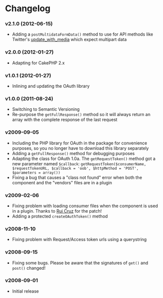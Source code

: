 # Changelog

### v2.1.0 (2012-06-15)

* Adding a `postMultidataFormData()` method to use for API methods like Twitter's [update_with_media](https://dev.twitter.com/docs/api/1/post/statuses/update_with_media) which expect multipart data

### v2.0.0 (2012-01-27)

* Adapting for CakePHP 2.x

### v1.0.1 (2012-01-27)

* Inlining and updating the OAuth library

### v1.0.0 (2011-08-24)

* Switching to Semantic Versioning
* Re-purpose the `getFullResponse()` method so it will always return an array with the complete response of the last request

### v2009-09-05

* Including the PHP library for OAuth in the package for convenience purposes, so you no longer have to download this library separately
* Adding a `getFullResponse()` method for debugging purposes
* Adapting the class for OAuth 1.0a. The `getRequestToken()` method got a new parameter named `$callback`: `getRequestToken($consumerName, $requestTokenURL, $callback = 'oob', $httpMethod = 'POST', $parameters = array())`
* Fixing a bug that causes a "class not found" error when both the component and the "vendors" files are in a plugin

### v2009-02-06

* Fixing problem with loading consumer files when the component is used in a plugin. Thanks to [Rui Cruz](http://www.ruicruz.com/) for the patch!
* Adding a protected `createOAuthToken()` method

### v2008-11-10

* Fixing problem with Request/Access token urls using a querystring

### v2008-09-15

* Fixing some bugs. Please be aware that the signatures of `get()` and `post()` changed!

### v2008-09-01

* Initial release
